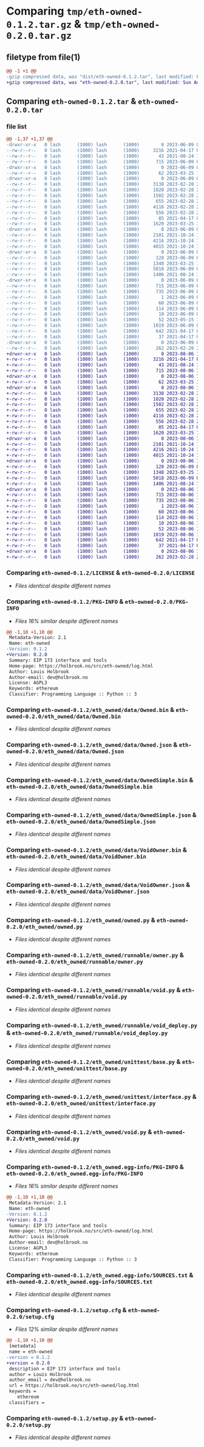 # Comparing `tmp/eth-owned-0.1.2.tar.gz` & `tmp/eth-owned-0.2.0.tar.gz`

## filetype from file(1)

```diff
@@ -1 +1 @@
-gzip compressed data, was "dist/eth-owned-0.1.2.tar", last modified: Fri Jun  9 09:34:28 2023, max compression
+gzip compressed data, was "eth-owned-0.2.0.tar", last modified: Sun Aug  6 15:18:09 2023, max compression
```

## Comparing `eth-owned-0.1.2.tar` & `eth-owned-0.2.0.tar`

### file list

```diff
@@ -1,37 +1,37 @@
-drwxr-xr-x   0 lash      (1000) lash      (1000)        0 2023-06-09 09:34:28.246656 eth-owned-0.1.2/
--rw-r--r--   0 lash      (1000) lash      (1000)     3216 2021-04-17 09:25:30.000000 eth-owned-0.1.2/LICENSE
--rw-r--r--   0 lash      (1000) lash      (1000)       43 2021-08-24 19:44:28.000000 eth-owned-0.1.2/MANIFEST.in
--rw-r--r--   0 lash      (1000) lash      (1000)      715 2023-06-09 09:34:28.246656 eth-owned-0.1.2/PKG-INFO
-drwxr-xr-x   0 lash      (1000) lash      (1000)        0 2023-06-09 09:34:28.239989 eth-owned-0.1.2/eth_owned/
--rw-r--r--   0 lash      (1000) lash      (1000)       62 2023-03-25 13:46:48.000000 eth-owned-0.1.2/eth_owned/__init__.py
-drwxr-xr-x   0 lash      (1000) lash      (1000)        0 2023-06-09 09:34:28.243322 eth-owned-0.1.2/eth_owned/data/
--rw-r--r--   0 lash      (1000) lash      (1000)     3138 2023-02-28 20:25:47.000000 eth-owned-0.1.2/eth_owned/data/Owned.bin
--rw-r--r--   0 lash      (1000) lash      (1000)     1020 2023-02-28 20:25:47.000000 eth-owned-0.1.2/eth_owned/data/Owned.json
--rw-r--r--   0 lash      (1000) lash      (1000)     1502 2023-02-28 20:25:47.000000 eth-owned-0.1.2/eth_owned/data/OwnedSimple.bin
--rw-r--r--   0 lash      (1000) lash      (1000)      655 2023-02-28 20:25:47.000000 eth-owned-0.1.2/eth_owned/data/OwnedSimple.json
--rw-r--r--   0 lash      (1000) lash      (1000)     4116 2023-02-28 20:25:47.000000 eth-owned-0.1.2/eth_owned/data/VoidOwner.bin
--rw-r--r--   0 lash      (1000) lash      (1000)      556 2023-02-28 20:25:47.000000 eth-owned-0.1.2/eth_owned/data/VoidOwner.json
--rw-r--r--   0 lash      (1000) lash      (1000)       85 2021-04-17 05:52:58.000000 eth-owned-0.1.2/eth_owned/data/__init__.py
--rw-r--r--   0 lash      (1000) lash      (1000)     1620 2023-03-25 13:46:21.000000 eth-owned-0.1.2/eth_owned/owned.py
-drwxr-xr-x   0 lash      (1000) lash      (1000)        0 2023-06-09 09:34:28.243322 eth-owned-0.1.2/eth_owned/runnable/
--rw-r--r--   0 lash      (1000) lash      (1000)     2101 2021-10-24 14:08:49.000000 eth-owned-0.1.2/eth_owned/runnable/owner.py
--rw-r--r--   0 lash      (1000) lash      (1000)     4216 2021-10-24 14:07:02.000000 eth-owned-0.1.2/eth_owned/runnable/void.py
--rw-r--r--   0 lash      (1000) lash      (1000)     4015 2021-10-24 14:05:55.000000 eth-owned-0.1.2/eth_owned/runnable/void_deploy.py
-drwxr-xr-x   0 lash      (1000) lash      (1000)        0 2023-06-09 09:34:28.246656 eth-owned-0.1.2/eth_owned/unittest/
--rw-r--r--   0 lash      (1000) lash      (1000)      128 2023-06-09 09:27:31.000000 eth-owned-0.1.2/eth_owned/unittest/__init__.py
--rw-r--r--   0 lash      (1000) lash      (1000)     1348 2023-03-25 13:47:19.000000 eth-owned-0.1.2/eth_owned/unittest/base.py
--rw-r--r--   0 lash      (1000) lash      (1000)     5018 2023-06-09 09:27:28.000000 eth-owned-0.1.2/eth_owned/unittest/interface.py
--rw-r--r--   0 lash      (1000) lash      (1000)     1406 2021-08-24 19:44:28.000000 eth-owned-0.1.2/eth_owned/void.py
-drwxr-xr-x   0 lash      (1000) lash      (1000)        0 2023-06-09 09:34:28.243322 eth-owned-0.1.2/eth_owned.egg-info/
--rw-r--r--   0 lash      (1000) lash      (1000)      715 2023-06-09 09:34:28.000000 eth-owned-0.1.2/eth_owned.egg-info/PKG-INFO
--rw-r--r--   0 lash      (1000) lash      (1000)      735 2023-06-09 09:34:28.000000 eth-owned-0.1.2/eth_owned.egg-info/SOURCES.txt
--rw-r--r--   0 lash      (1000) lash      (1000)        1 2023-06-09 09:34:28.000000 eth-owned-0.1.2/eth_owned.egg-info/dependency_links.txt
--rw-r--r--   0 lash      (1000) lash      (1000)       60 2023-06-09 09:34:28.000000 eth-owned-0.1.2/eth_owned.egg-info/entry_points.txt
--rw-r--r--   0 lash      (1000) lash      (1000)      114 2023-06-09 09:34:28.000000 eth-owned-0.1.2/eth_owned.egg-info/requires.txt
--rw-r--r--   0 lash      (1000) lash      (1000)       10 2023-06-09 09:34:28.000000 eth-owned-0.1.2/eth_owned.egg-info/top_level.txt
--rw-r--r--   0 lash      (1000) lash      (1000)       52 2023-05-15 14:07:11.000000 eth-owned-0.1.2/requirements.txt
--rw-r--r--   0 lash      (1000) lash      (1000)     1019 2023-06-09 09:34:28.246656 eth-owned-0.1.2/setup.cfg
--rw-r--r--   0 lash      (1000) lash      (1000)      642 2021-04-17 09:25:26.000000 eth-owned-0.1.2/setup.py
--rw-r--r--   0 lash      (1000) lash      (1000)       37 2021-04-17 06:02:27.000000 eth-owned-0.1.2/test_requirements.txt
-drwxr-xr-x   0 lash      (1000) lash      (1000)        0 2023-06-09 09:34:28.246656 eth-owned-0.1.2/tests/
--rw-r--r--   0 lash      (1000) lash      (1000)      262 2023-02-28 20:33:12.000000 eth-owned-0.1.2/tests/test_owned.py
+drwxr-xr-x   0 lash      (1000) lash      (1000)        0 2023-08-06 15:18:09.052306 eth-owned-0.2.0/
+-rw-r--r--   0 lash      (1000) lash      (1000)     3216 2021-04-17 09:25:30.000000 eth-owned-0.2.0/LICENSE
+-rw-r--r--   0 lash      (1000) lash      (1000)       43 2021-08-24 19:44:28.000000 eth-owned-0.2.0/MANIFEST.in
+-rw-r--r--   0 lash      (1000) lash      (1000)      715 2023-08-06 15:18:09.052306 eth-owned-0.2.0/PKG-INFO
+drwxr-xr-x   0 lash      (1000) lash      (1000)        0 2023-08-06 15:18:09.048972 eth-owned-0.2.0/eth_owned/
+-rw-r--r--   0 lash      (1000) lash      (1000)       62 2023-03-25 13:46:48.000000 eth-owned-0.2.0/eth_owned/__init__.py
+drwxr-xr-x   0 lash      (1000) lash      (1000)        0 2023-08-06 15:18:09.052306 eth-owned-0.2.0/eth_owned/data/
+-rw-r--r--   0 lash      (1000) lash      (1000)     3138 2023-02-28 20:25:47.000000 eth-owned-0.2.0/eth_owned/data/Owned.bin
+-rw-r--r--   0 lash      (1000) lash      (1000)     1020 2023-02-28 20:25:47.000000 eth-owned-0.2.0/eth_owned/data/Owned.json
+-rw-r--r--   0 lash      (1000) lash      (1000)     1502 2023-02-28 20:25:47.000000 eth-owned-0.2.0/eth_owned/data/OwnedSimple.bin
+-rw-r--r--   0 lash      (1000) lash      (1000)      655 2023-02-28 20:25:47.000000 eth-owned-0.2.0/eth_owned/data/OwnedSimple.json
+-rw-r--r--   0 lash      (1000) lash      (1000)     4116 2023-02-28 20:25:47.000000 eth-owned-0.2.0/eth_owned/data/VoidOwner.bin
+-rw-r--r--   0 lash      (1000) lash      (1000)      556 2023-02-28 20:25:47.000000 eth-owned-0.2.0/eth_owned/data/VoidOwner.json
+-rw-r--r--   0 lash      (1000) lash      (1000)       85 2021-04-17 05:52:58.000000 eth-owned-0.2.0/eth_owned/data/__init__.py
+-rw-r--r--   0 lash      (1000) lash      (1000)     1620 2023-03-25 13:46:21.000000 eth-owned-0.2.0/eth_owned/owned.py
+drwxr-xr-x   0 lash      (1000) lash      (1000)        0 2023-08-06 15:18:09.052306 eth-owned-0.2.0/eth_owned/runnable/
+-rw-r--r--   0 lash      (1000) lash      (1000)     2101 2021-10-24 14:08:49.000000 eth-owned-0.2.0/eth_owned/runnable/owner.py
+-rw-r--r--   0 lash      (1000) lash      (1000)     4216 2021-10-24 14:07:02.000000 eth-owned-0.2.0/eth_owned/runnable/void.py
+-rw-r--r--   0 lash      (1000) lash      (1000)     4015 2021-10-24 14:05:55.000000 eth-owned-0.2.0/eth_owned/runnable/void_deploy.py
+drwxr-xr-x   0 lash      (1000) lash      (1000)        0 2023-08-06 15:18:09.052306 eth-owned-0.2.0/eth_owned/unittest/
+-rw-r--r--   0 lash      (1000) lash      (1000)      128 2023-06-09 09:27:31.000000 eth-owned-0.2.0/eth_owned/unittest/__init__.py
+-rw-r--r--   0 lash      (1000) lash      (1000)     1348 2023-03-25 13:47:19.000000 eth-owned-0.2.0/eth_owned/unittest/base.py
+-rw-r--r--   0 lash      (1000) lash      (1000)     5018 2023-06-09 09:27:28.000000 eth-owned-0.2.0/eth_owned/unittest/interface.py
+-rw-r--r--   0 lash      (1000) lash      (1000)     1406 2021-08-24 19:44:28.000000 eth-owned-0.2.0/eth_owned/void.py
+drwxr-xr-x   0 lash      (1000) lash      (1000)        0 2023-08-06 15:18:09.048972 eth-owned-0.2.0/eth_owned.egg-info/
+-rw-r--r--   0 lash      (1000) lash      (1000)      715 2023-08-06 15:18:09.000000 eth-owned-0.2.0/eth_owned.egg-info/PKG-INFO
+-rw-r--r--   0 lash      (1000) lash      (1000)      735 2023-08-06 15:18:09.000000 eth-owned-0.2.0/eth_owned.egg-info/SOURCES.txt
+-rw-r--r--   0 lash      (1000) lash      (1000)        1 2023-08-06 15:18:09.000000 eth-owned-0.2.0/eth_owned.egg-info/dependency_links.txt
+-rw-r--r--   0 lash      (1000) lash      (1000)       60 2023-08-06 15:18:09.000000 eth-owned-0.2.0/eth_owned.egg-info/entry_points.txt
+-rw-r--r--   0 lash      (1000) lash      (1000)      114 2023-08-06 15:18:09.000000 eth-owned-0.2.0/eth_owned.egg-info/requires.txt
+-rw-r--r--   0 lash      (1000) lash      (1000)       10 2023-08-06 15:18:09.000000 eth-owned-0.2.0/eth_owned.egg-info/top_level.txt
+-rw-r--r--   0 lash      (1000) lash      (1000)       52 2023-08-06 15:17:08.000000 eth-owned-0.2.0/requirements.txt
+-rw-r--r--   0 lash      (1000) lash      (1000)     1019 2023-08-06 15:18:09.052306 eth-owned-0.2.0/setup.cfg
+-rw-r--r--   0 lash      (1000) lash      (1000)      642 2021-04-17 09:25:26.000000 eth-owned-0.2.0/setup.py
+-rw-r--r--   0 lash      (1000) lash      (1000)       37 2021-04-17 06:02:27.000000 eth-owned-0.2.0/test_requirements.txt
+drwxr-xr-x   0 lash      (1000) lash      (1000)        0 2023-08-06 15:18:09.052306 eth-owned-0.2.0/tests/
+-rw-r--r--   0 lash      (1000) lash      (1000)      262 2023-02-28 20:33:12.000000 eth-owned-0.2.0/tests/test_owned.py
```

### Comparing `eth-owned-0.1.2/LICENSE` & `eth-owned-0.2.0/LICENSE`

 * *Files identical despite different names*

### Comparing `eth-owned-0.1.2/PKG-INFO` & `eth-owned-0.2.0/PKG-INFO`

 * *Files 16% similar despite different names*

```diff
@@ -1,10 +1,10 @@
 Metadata-Version: 2.1
 Name: eth-owned
-Version: 0.1.2
+Version: 0.2.0
 Summary: EIP 173 interface and tools
 Home-page: https://holbrook.no/src/eth-owned/log.html
 Author: Louis Holbrook
 Author-email: dev@holbrook.no
 License: AGPL3
 Keywords: ethereum
 Classifier: Programming Language :: Python :: 3
```

### Comparing `eth-owned-0.1.2/eth_owned/data/Owned.bin` & `eth-owned-0.2.0/eth_owned/data/Owned.bin`

 * *Files identical despite different names*

### Comparing `eth-owned-0.1.2/eth_owned/data/Owned.json` & `eth-owned-0.2.0/eth_owned/data/Owned.json`

 * *Files identical despite different names*

### Comparing `eth-owned-0.1.2/eth_owned/data/OwnedSimple.bin` & `eth-owned-0.2.0/eth_owned/data/OwnedSimple.bin`

 * *Files identical despite different names*

### Comparing `eth-owned-0.1.2/eth_owned/data/OwnedSimple.json` & `eth-owned-0.2.0/eth_owned/data/OwnedSimple.json`

 * *Files identical despite different names*

### Comparing `eth-owned-0.1.2/eth_owned/data/VoidOwner.bin` & `eth-owned-0.2.0/eth_owned/data/VoidOwner.bin`

 * *Files identical despite different names*

### Comparing `eth-owned-0.1.2/eth_owned/data/VoidOwner.json` & `eth-owned-0.2.0/eth_owned/data/VoidOwner.json`

 * *Files identical despite different names*

### Comparing `eth-owned-0.1.2/eth_owned/owned.py` & `eth-owned-0.2.0/eth_owned/owned.py`

 * *Files identical despite different names*

### Comparing `eth-owned-0.1.2/eth_owned/runnable/owner.py` & `eth-owned-0.2.0/eth_owned/runnable/owner.py`

 * *Files identical despite different names*

### Comparing `eth-owned-0.1.2/eth_owned/runnable/void.py` & `eth-owned-0.2.0/eth_owned/runnable/void.py`

 * *Files identical despite different names*

### Comparing `eth-owned-0.1.2/eth_owned/runnable/void_deploy.py` & `eth-owned-0.2.0/eth_owned/runnable/void_deploy.py`

 * *Files identical despite different names*

### Comparing `eth-owned-0.1.2/eth_owned/unittest/base.py` & `eth-owned-0.2.0/eth_owned/unittest/base.py`

 * *Files identical despite different names*

### Comparing `eth-owned-0.1.2/eth_owned/unittest/interface.py` & `eth-owned-0.2.0/eth_owned/unittest/interface.py`

 * *Files identical despite different names*

### Comparing `eth-owned-0.1.2/eth_owned/void.py` & `eth-owned-0.2.0/eth_owned/void.py`

 * *Files identical despite different names*

### Comparing `eth-owned-0.1.2/eth_owned.egg-info/PKG-INFO` & `eth-owned-0.2.0/eth_owned.egg-info/PKG-INFO`

 * *Files 16% similar despite different names*

```diff
@@ -1,10 +1,10 @@
 Metadata-Version: 2.1
 Name: eth-owned
-Version: 0.1.2
+Version: 0.2.0
 Summary: EIP 173 interface and tools
 Home-page: https://holbrook.no/src/eth-owned/log.html
 Author: Louis Holbrook
 Author-email: dev@holbrook.no
 License: AGPL3
 Keywords: ethereum
 Classifier: Programming Language :: Python :: 3
```

### Comparing `eth-owned-0.1.2/eth_owned.egg-info/SOURCES.txt` & `eth-owned-0.2.0/eth_owned.egg-info/SOURCES.txt`

 * *Files identical despite different names*

### Comparing `eth-owned-0.1.2/setup.cfg` & `eth-owned-0.2.0/setup.cfg`

 * *Files 12% similar despite different names*

```diff
@@ -1,10 +1,10 @@
 [metadata]
 name = eth-owned
-version = 0.1.2
+version = 0.2.0
 description = EIP 173 interface and tools
 author = Louis Holbrook
 author_email = dev@holbrook.no
 url = https://holbrook.no/src/eth-owned/log.html
 keywords = 
 	ethereum
 classifiers =
```

### Comparing `eth-owned-0.1.2/setup.py` & `eth-owned-0.2.0/setup.py`

 * *Files identical despite different names*

